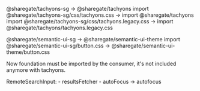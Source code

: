 @sharegate/tachyons-sg -> @sharegate/tachyons
import @sharegate/tachyons-sg/css/tachyons.css -> import @sharegate/tachyons
import @sharegate/tachyons-sg/css/tachyons.legacy.css -> import @sharegate/tachyons/tachyons.legacy.css

@sharegate/semantic-ui-sg -> @sharegate/semantic-ui-theme
import @sharegate/semantic-ui-sg/button.css -> @sharegate/semantic-ui-theme/button.css

Now foundation must be imported by the consumer, it's not included anymore with tachyons.

RemoteSearchInput:
    - resultsFetcher
    - autoFocus -> autofocus
